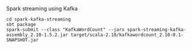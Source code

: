 Spark streaming using Kafka

```
cd spark-kafka-streaming
sbt package
spark-submit --class "KafkaWordCount" --jars spark-streaming-kafka-assembly_2.10-1.5.2.jar target/scala-2.10/kafkawordcount_2.10-0.1-SNAPSHOT.jar
```
